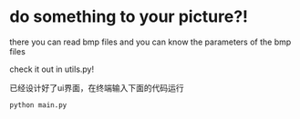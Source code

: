 # do something to your picture?!


there you can read bmp files and you can know the parameters of the bmp files

check it out in utils.py!

已经设计好了ui界面，在终端输入下面的代码运行
```
python main.py
```